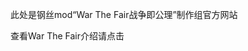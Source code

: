<p>此处是钢丝mod“War The Fair战争即公理”制作组官方网站</p>
<p>查看War The Fair介绍请点击<a href="https://augur2017.github.io/War_The_Fair/WTF_Self_Introduction.html">
